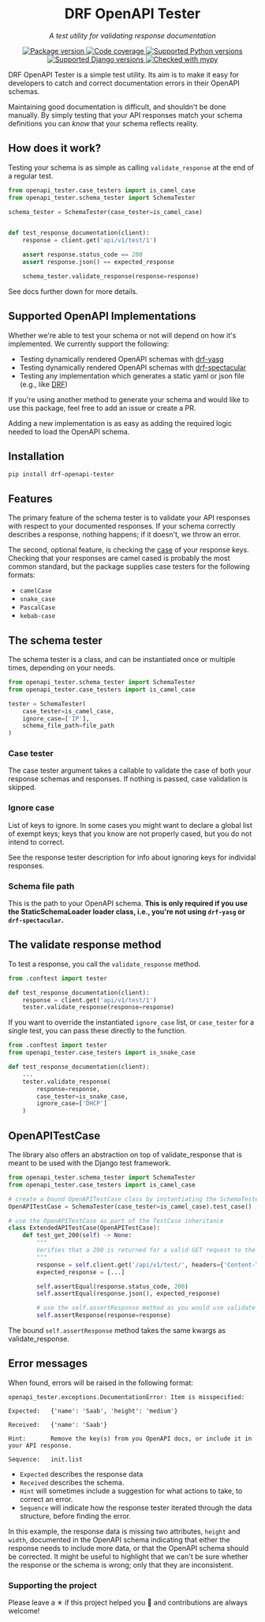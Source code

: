 
<p align="center"><h1 align='center'>DRF OpenAPI Tester</h1></p>
<p align="center">
    <em>A test utility for validating response documentation</em>
</p>
<p align="center">
    <a href="https://pypi.org/project/drf-openapi-tester/">
        <img src="https://img.shields.io/pypi/v/drf-openapi-tester.svg" alt="Package version">
    </a>
    <a href="https://codecov.io/gh/snok/drf-openapi-tester">
        <img src="https://codecov.io/gh/snok/drf-openapi-tester/branch/master/graph/badge.svg" alt="Code coverage">
    </a>
    <a href="https://pypi.org/project/drf-openapi-tester/">
        <img src="https://img.shields.io/badge/python-3.6%2B-blue" alt="Supported Python versions">
    </a>
    <a href="https://pypi.python.org/pypi/drf-openapi-tester">
        <img src="https://img.shields.io/badge/django%20versions-2.2%2B-blue" alt="Supported Django versions">
    </a>
    <a href="http://mypy-lang.org/">
        <img src="http://www.mypy-lang.org/static/mypy_badge.svg" alt="Checked with mypy">
    </a>
</p>

DRF OpenAPI Tester is a simple test utility. Its aim is to make it easy for
developers to catch and correct documentation errors in their OpenAPI schemas.

Maintaining good documentation is difficult, and shouldn't be done manually.
By simply testing that your API responses match your schema definitions you can
*know* that your schema reflects reality.

## How does it work?

Testing your schema is as simple as calling `validate_response` at the end
of a regular test.

```python
from openapi_tester.case_testers import is_camel_case
from openapi_tester.schema_tester import SchemaTester

schema_tester = SchemaTester(case_tester=is_camel_case)


def test_response_documentation(client):
    response = client.get('api/v1/test/1')

    assert response.status_code == 200
    assert response.json() == expected_response

    schema_tester.validate_response(response=response)
```

See docs further down for more details.

## Supported OpenAPI Implementations

Whether we're able to test your schema or not will depend on how it's implemented.
We currently support the following:

- Testing dynamically rendered OpenAPI schemas with [drf-yasg](https://github.com/axnsan12/drf-yasg)
- Testing dynamically rendered OpenAPI schemas with [drf-spectacular](https://github.com/tfranzel/drf-spectacular)
- Testing any implementation which generates a static yaml or json file (e.g., like [DRF](https://www.django-rest-framework.org/topics/documenting-your-api/#generating-documentation-from-openapi-schemas))

If you're using another method to generate your schema and
would like to use this package, feel free to add an issue or
create a PR.

Adding a new implementation is as easy as adding the
required logic needed to load the OpenAPI schema.

## Installation


```shell script
pip install drf-openapi-tester
```

## Features

The primary feature of the schema tester is to validate your API responses
with respect to your documented responses.
If your schema correctly describes a response, nothing happens;
if it doesn't, we throw an error.

The second, optional feature, is checking the [case](https://en.wikipedia.org/wiki/Naming_convention_(programming)) of your
response keys. Checking that your responses are camel cased is
probably the most common standard, but the package supplies case testers
for the following formats:

- `camelCase`
- `snake_case`
- `PascalCase`
- `kebab-case`

## The schema tester

The schema tester is a class, and can be instantiated once or multiple times, depending on your needs.

```python
from openapi_tester.schema_tester import SchemaTester
from openapi_tester.case_testers import is_camel_case

tester = SchemaTester(
    case_tester=is_camel_case,
    ignore_case=['IP'],
    schema_file_path=file_path
)
```

### Case tester

The case tester argument takes a callable to validate the case
of both your response schemas and responses. If nothing is passed,
case validation is skipped.

### Ignore case

List of keys to ignore. In some cases you might want to declare a global
list of exempt keys; keys that you know are not properly cased, but you do not intend to correct.

See the response tester description for info about ignoring keys for individal responses.

### Schema file path

This is the path to your OpenAPI schema. **This is only required if you use the
StaticSchemaLoader loader class, i.e., you're not using `drf-yasg` or `drf-spectacular`.**

## The validate response method

To test a response, you call the `validate_response` method.

```python
from .conftest import tester

def test_response_documentation(client):
    response = client.get('api/v1/test/1')
    tester.validate_response(response=response)
```

If you want to override the instantiated `ignore_case` list,
or `case_tester` for a single test, you can pass these directly
to the function.

```python
from .conftest import tester
from openapi_tester.case_testers import is_snake_case

def test_response_documentation(client):
    ...
    tester.validate_response(
        response=response,
        case_tester=is_snake_case,
        ignore_case=['DHCP']
    )
```

## OpenAPITestCase

The library also offers an abstraction on top of validate_response that is meant to be used with the Django test framework.


```python
from openapi_tester.schema_tester import SchemaTester
from openapi_tester.case_testers import is_camel_case

# create a bound OpenAPITestCase class by instantiating the SchemaTester and calling the test_case method:
OpenAPITestCase = SchemaTester(case_tester=is_camel_case).test_case()

# use the OpenAPITestCase as part of the TestCase inheritance
class ExtendedAPITestCase(OpenAPITestCase):
    def test_get_200(self) -> None:
        """
        Verifies that a 200 is returned for a valid GET request to the /test/ endpoint.
        """
        response = self.client.get('/api/v1/test/', headers={'Content-Type': 'application/json'})
        expected_response = [...]

        self.assertEqual(response.status_code, 200)
        self.assertEqual(response.json(), expected_response)

        # use the self.assertResponse method as you would use validate_response
        self.assertResponse(response=response)
```

The bound `self.assertResponse` method takes the same kwargs as validate_response.

## Error messages

When found, errors will be raised in the following format:

```shell script
openapi_tester.exceptions.DocumentationError: Item is misspecified:

Expected:   {'name': 'Saab', 'height': 'medium'}

Received:   {'name': 'Saab'}

Hint:       Remove the key(s) from you OpenAPI docs, or include it in your API response.

Sequence:   init.list
```

- `Expected` describes the response data
- `Received` describes the schema.
- `Hint` will sometimes include a suggestion for what actions to take, to correct an error.
- `Sequence` will indicate how the response tester iterated through the data structure, before finding the error.

In this example, the response data is missing two attributes, ``height`` and ``width``, documented in the OpenAPI schema indicating that either the response needs to include more data, or that the OpenAPI schema should be corrected. It might be useful to highlight that we can't be sure whether the response or the schema is wrong; only that they are inconsistent.

### Supporting the project

Please leave a ✭ if this project helped you 👏 and contributions are always welcome!
